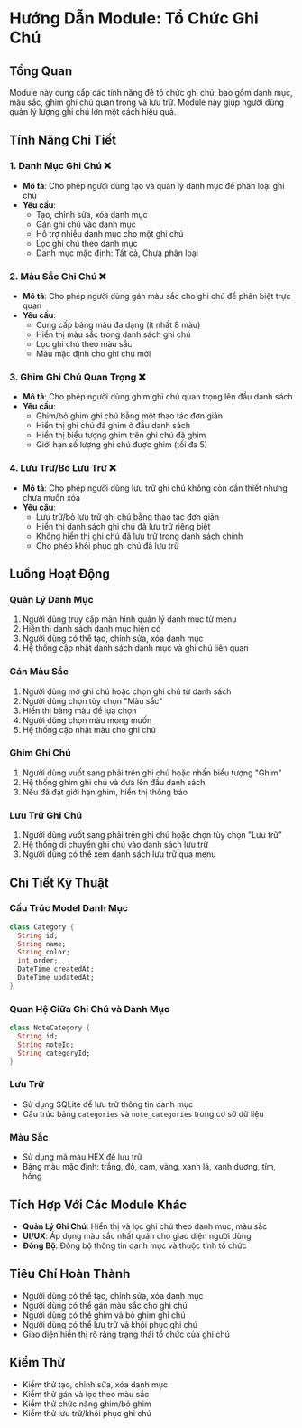 # Hướng Dẫn Module: Tổ Chức Ghi Chú

## Tổng Quan
Module này cung cấp các tính năng để tổ chức ghi chú, bao gồm danh mục, màu sắc, ghim ghi chú quan trọng và lưu trữ. Module này giúp người dùng quản lý lượng ghi chú lớn một cách hiệu quả.

## Tính Năng Chi Tiết

### 1. Danh Mục Ghi Chú ❌
- **Mô tả**: Cho phép người dùng tạo và quản lý danh mục để phân loại ghi chú
- **Yêu cầu**:
  - Tạo, chỉnh sửa, xóa danh mục
  - Gán ghi chú vào danh mục
  - Hỗ trợ nhiều danh mục cho một ghi chú
  - Lọc ghi chú theo danh mục
  - Danh mục mặc định: Tất cả, Chưa phân loại

### 2. Màu Sắc Ghi Chú ❌
- **Mô tả**: Cho phép người dùng gán màu sắc cho ghi chú để phân biệt trực quan
- **Yêu cầu**:
  - Cung cấp bảng màu đa dạng (ít nhất 8 màu)
  - Hiển thị màu sắc trong danh sách ghi chú
  - Lọc ghi chú theo màu sắc
  - Màu mặc định cho ghi chú mới

### 3. Ghim Ghi Chú Quan Trọng ❌
- **Mô tả**: Cho phép người dùng ghim ghi chú quan trọng lên đầu danh sách
- **Yêu cầu**:
  - Ghim/bỏ ghim ghi chú bằng một thao tác đơn giản
  - Hiển thị ghi chú đã ghim ở đầu danh sách
  - Hiển thị biểu tượng ghim trên ghi chú đã ghim
  - Giới hạn số lượng ghi chú được ghim (tối đa 5)

### 4. Lưu Trữ/Bỏ Lưu Trữ ❌
- **Mô tả**: Cho phép người dùng lưu trữ ghi chú không còn cần thiết nhưng chưa muốn xóa
- **Yêu cầu**:
  - Lưu trữ/bỏ lưu trữ ghi chú bằng thao tác đơn giản
  - Hiển thị danh sách ghi chú đã lưu trữ riêng biệt
  - Không hiển thị ghi chú đã lưu trữ trong danh sách chính
  - Cho phép khôi phục ghi chú đã lưu trữ

## Luồng Hoạt Động

### Quản Lý Danh Mục
1. Người dùng truy cập màn hình quản lý danh mục từ menu
2. Hiển thị danh sách danh mục hiện có
3. Người dùng có thể tạo, chỉnh sửa, xóa danh mục
4. Hệ thống cập nhật danh sách danh mục và ghi chú liên quan

### Gán Màu Sắc
1. Người dùng mở ghi chú hoặc chọn ghi chú từ danh sách
2. Người dùng chọn tùy chọn "Màu sắc"
3. Hiển thị bảng màu để lựa chọn
4. Người dùng chọn màu mong muốn
5. Hệ thống cập nhật màu cho ghi chú

### Ghim Ghi Chú
1. Người dùng vuốt sang phải trên ghi chú hoặc nhấn biểu tượng "Ghim"
2. Hệ thống ghim ghi chú và đưa lên đầu danh sách
3. Nếu đã đạt giới hạn ghim, hiển thị thông báo

### Lưu Trữ Ghi Chú
1. Người dùng vuốt sang phải trên ghi chú hoặc chọn tùy chọn "Lưu trữ"
2. Hệ thống di chuyển ghi chú vào danh sách lưu trữ
3. Người dùng có thể xem danh sách lưu trữ qua menu

## Chi Tiết Kỹ Thuật

### Cấu Trúc Model Danh Mục
```dart
class Category {
  String id;
  String name;
  String color;
  int order;
  DateTime createdAt;
  DateTime updatedAt;
}
```

### Quan Hệ Giữa Ghi Chú và Danh Mục
```dart
class NoteCategory {
  String id;
  String noteId;
  String categoryId;
}
```

### Lưu Trữ
- Sử dụng SQLite để lưu trữ thông tin danh mục
- Cấu trúc bảng `categories` và `note_categories` trong cơ sở dữ liệu

### Màu Sắc
- Sử dụng mã màu HEX để lưu trữ
- Bảng màu mặc định: trắng, đỏ, cam, vàng, xanh lá, xanh dương, tím, hồng

## Tích Hợp Với Các Module Khác
- **Quản Lý Ghi Chú**: Hiển thị và lọc ghi chú theo danh mục, màu sắc
- **UI/UX**: Áp dụng màu sắc nhất quán cho giao diện người dùng
- **Đồng Bộ**: Đồng bộ thông tin danh mục và thuộc tính tổ chức

## Tiêu Chí Hoàn Thành
- Người dùng có thể tạo, chỉnh sửa, xóa danh mục
- Người dùng có thể gán màu sắc cho ghi chú
- Người dùng có thể ghim và bỏ ghim ghi chú
- Người dùng có thể lưu trữ và khôi phục ghi chú
- Giao diện hiển thị rõ ràng trạng thái tổ chức của ghi chú

## Kiểm Thử
- Kiểm thử tạo, chỉnh sửa, xóa danh mục
- Kiểm thử gán và lọc theo màu sắc
- Kiểm thử chức năng ghim/bỏ ghim
- Kiểm thử lưu trữ/khôi phục ghi chú 